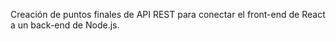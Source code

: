 Creación de puntos finales de API REST para conectar el front-end de React a un back-end de Node.js.
